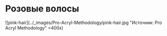 # Розовые волосы

![pink-hair](../_images/Pro-Acryl-Methodology/pink-hair.jpg "Источник: Pro Acryl Methodology" =400x)